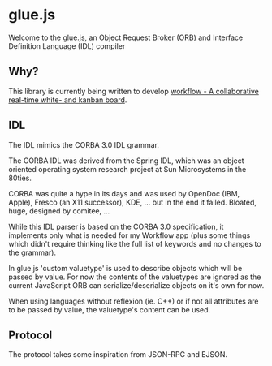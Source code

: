 # glue.js
Welcome to the glue.js, an Object Request Broker (ORB) and Interface Definition Language (IDL) compiler

## Why?

This library is currently being written to develop <a
href="https://github.com/markandre13/workflow">workflow - A collaborative
real-time white- and kanban board</a>.

## IDL

The IDL mimics the CORBA 3.0 IDL grammar.

The CORBA IDL was derived from the Spring IDL, which was an object oriented
operating system research project at Sun Microsystems in the 80ties.

CORBA was quite a hype in its days and was used by OpenDoc (IBM, Apple),
Fresco (an X11 successor), KDE, ... but in the end it failed. Bloated,
huge, designed by comitee, ...

While this IDL parser is based on the CORBA 3.0 specification, it
implements only what is needed for my Workflow app (plus some things
which didn't require thinking like the full list of keywords and no
changes to the grammar).

In glue.js 'custom valuetype' is used to describe objects which will be
passed by value.  For now the contents of the valuetypes are ignored as the
current JavaScript ORB can serialize/deserialize objects on it's own for
now.

When using languages without reflexion (ie.  C++) or if not all attributes
are to be passed by value, the valuetype's content can be used.

## Protocol

The protocol takes some inspiration from JSON-RPC and EJSON.
